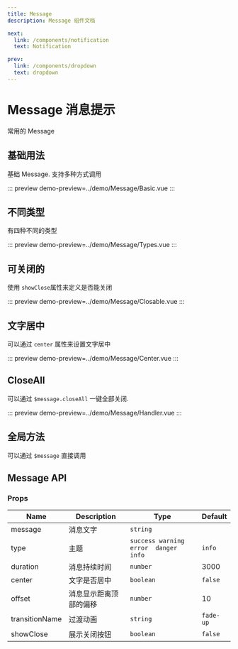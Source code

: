 ```yaml
---
title: Message
description: Message 组件文档

next:
  link: /components/notification
  text: Notification

prev:
  link: /components/dropdown
  text: dropdown
---
```


# Message 消息提示

常用的 Message

## 基础用法

基础 Message. 支持多种方式调用

::: preview
demo-preview=../demo/Message/Basic.vue
:::

## 不同类型

有四种不同的类型

::: preview
demo-preview=../demo/Message/Types.vue
:::

## 可关闭的

使用 `showClose`属性来定义是否能关闭

::: preview
demo-preview=../demo/Message/Closable.vue
:::

## 文字居中

可以通过 `center` 属性来设置文字居中

::: preview
demo-preview=../demo/Message/Center.vue
:::

## CloseAll

可以通过 `$message.closeAll` 一键全部关闭.

::: preview
demo-preview=../demo/Message/Handler.vue
:::

## 全局方法

可以通过 `$message` 直接调用

## Message API

### Props

| Name           | Description            | Type                                   | Default   |
| -------------- | ---------------------- | -------------------------------------- | --------- |
| message        | 消息文字               | `string`                               |           |
| type           | 主题                   | `success warning  error  danger  info` | `info`    |
| duration       | 消息持续时间           | `number`                               | 3000      |
| center         | 文字是否居中           | `boolean`                              | `false`   |
| offset         | 消息显示距离顶部的偏移 | `number`                               | 10        |
| transitionName | 过渡动画               | `string`                               | `fade-up` |
| showClose      | 展示关闭按钮           | `boolean`                              | `false`   |
